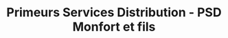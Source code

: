 ---
title: "Primeurs Services Distribution - PSD Monfort et fils"
url: /vert-saint-denis/primeurs-services-distribution-psd-monfort-et-fils/
shop: légumes
---